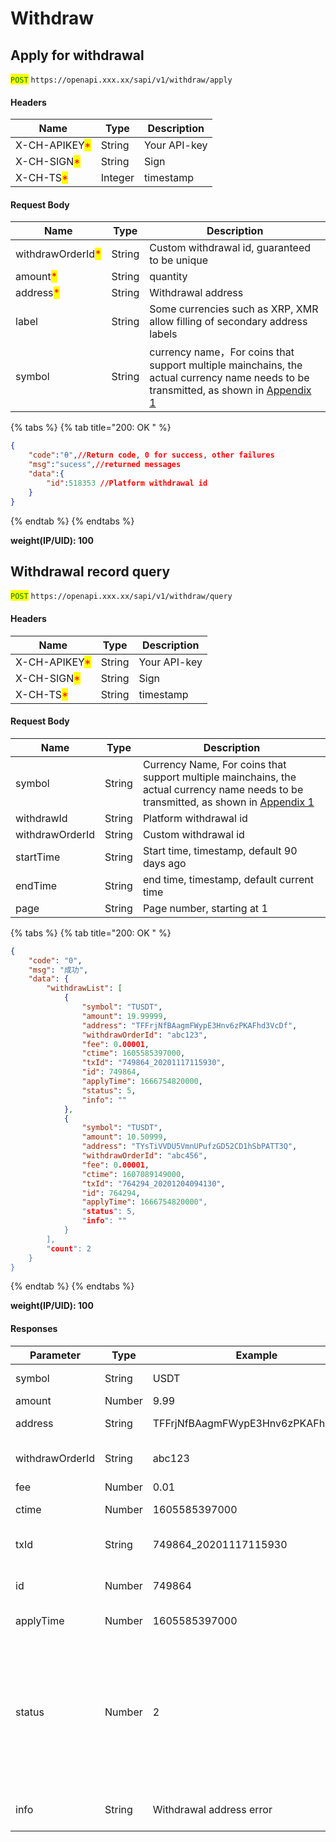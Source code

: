 # Withdraw

## Apply for withdrawal

<mark style="color:green;">`POST`</mark> `https://openapi.xxx.xx/sapi/v1/withdraw/apply`

#### Headers

| Name                                          | Type    | Description  |
| --------------------------------------------- | ------- | ------------ |
| X-CH-APIKEY<mark style="color:red;">\*</mark> | String  | Your API-key |
| X-CH-SIGN<mark style="color:red;">\*</mark>   | String  | Sign         |
| X-CH-TS<mark style="color:red;">\*</mark>     | Integer | timestamp    |

#### Request Body

| Name                                              | Type   | Description                                                                                                                                         |
| ------------------------------------------------- | ------ | --------------------------------------------------------------------------------------------------------------------------------------------------- |
| withdrawOrderId<mark style="color:red;">\*</mark> | String | Custom withdrawal id, guaranteed to be unique                                                                                                       |
| amount<mark style="color:red;">\*</mark>          | String | quantity                                                                                                                                            |
| address<mark style="color:red;">\*</mark>         | String | Withdrawal address                                                                                                                                  |
| label                                             | String | Some currencies such as XRP, XMR allow filling of secondary address labels                                                                          |
| symbol                                            | String | currency name，For coins that support multiple mainchains, the actual currency name needs to be transmitted, as shown in [Appendix 1](appendix-1.md) |

{% tabs %}
{% tab title="200: OK " %}
```json
{
    "code":"Ѳ",//Return code, 0 for success, other failures
    "msg":"sucess",//returned messages
    "data":{
        "id":518353 //Platform withdrawal id
    }
}
```
{% endtab %}
{% endtabs %}

**weight(IP/UID): 100**

## Withdrawal record query

<mark style="color:green;">`POST`</mark> `https://openapi.xxx.xx/sapi/v1/withdraw/query`

#### Headers

| Name                                          | Type   | Description  |
| --------------------------------------------- | ------ | ------------ |
| X-CH-APIKEY<mark style="color:red;">\*</mark> | String | Your API-key |
| X-CH-SIGN<mark style="color:red;">\*</mark>   | String | Sign         |
| X-CH-TS<mark style="color:red;">\*</mark>     | String | timestamp    |

#### Request Body

| Name            | Type   | Description                                                                                                                                          |
| --------------- | ------ | ---------------------------------------------------------------------------------------------------------------------------------------------------- |
| symbol          | String | Currency Name, For coins that support multiple mainchains, the actual currency name needs to be transmitted, as shown in [Appendix 1](appendix-1.md) |
| withdrawId      | String | Platform withdrawal id                                                                                                                               |
| withdrawOrderId | String | Custom withdrawal id                                                                                                                                 |
| startTime       | String | Start time, timestamp, default 90 days ago                                                                                                           |
| endTime         | String | end time, timestamp, default current time                                                                                                            |
| page            | String | Page number, starting at 1                                                                                                                           |

{% tabs %}
{% tab title="200: OK " %}
```json
{
    "code": "0",
    "msg": "成功",
    "data": {
        "withdrawList": [
            {
                "symbol": "TUSDT",
                "amount": 19.99999,
                "address": "TFFrjNfBAagmFWypE3Hnv6zPKAFhd3VcDf",
                "withdrawOrderId": "abc123",
                "fee": 0.00001,
                "ctime": 1605585397000,
                "txId": "749864_20201117115930",
                "id": 749864,
                "applyTime": 1666754820000,
                "status": 5,
                "info": ""
            },
            {
                "symbol": "TUSDT",
                "amount": 10.50999,
                "address": "TYsTiVVDU5VmnUPufzGD52CD1hSbPATT3Q",
                "withdrawOrderId": "abc456",
                "fee": 0.00001,
                "ctime": 1607089149000,
                "txId": "764294_20201204094130",
                "id": 764294,
                "applyTime": 1666754820000",
                "status": 5,
                "info": ""
            }
        ],
        "count": 2
    }
}
```
{% endtab %}
{% endtabs %}

**weight(IP/UID): 100**

#### Responses

| Parameter       | Type   | Example                            | Remark                                                                                                                |
| --------------- | ------ | ---------------------------------- | --------------------------------------------------------------------------------------------------------------------- |
| symbol          | String | USDT                               | Withdrawal currency                                                                                                   |
| amount          | Number | 9.99                               | quantity                                                                                                              |
| address         | String | TFFrjNfBAagmFWypE3Hnv6zPKAFhd3VcDf | Withdrawal address                                                                                                    |
| withdrawOrderId | String | abc123                             | Custom withdrawal id                                                                                                  |
| fee             | Number | 0.01                               | fee                                                                                                                   |
| ctime           | Number | 1605585397000                      | creation time                                                                                                         |
| txId            | String | 749864\_20201117115930             | Withdrawal transaction id                                                                                             |
| id              | Number | 749864                             | Platform withdrawal id                                                                                                |
| applyTime       | Number | 1605585397000                      | On-chain time                                                                                                         |
| status          | Number | 2                                  | Withdrawal status, 0-unapproved, 1-approved, 2-approved rejected, 3-payment, 4-payment failed, 5-completed, 6-revoked |
| info            | String | Withdrawal address error           | Review rejection reasons                                                                                              |
